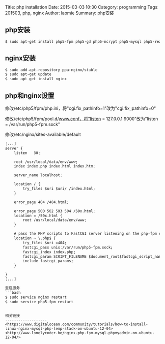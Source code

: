 Title: php installation
Date: 2015-03-03 10:30
Category: programming
Tags: 201503, php, nginx
Author: laomie
Summary: php安装

php安装
---------------------------------
```bash
$ sudo apt-get install php5-fpm php5-gd php5-mcrypt php5-mysql php5-readline php-gettext
```

nginx安装
------------------------
```bash
$ sudo add-apt-repository ppa:nginx/stable
$ sudo apt-get update
$ sudo apt-get install nginx
```

php和nginx设置
--------------------------
修改/etc/php5/fpm/php.ini，将"cgi.fix_pathinfo=1"改为"cgi.fix_pathinfo=0"

修改/etc/php5/fpm/pool.d/www.conf，将"listen = 127.0.0.1:9000"改为"listen = /var/run/php5-fpm.sock"

修改/etc/nginx/sites-available/default
```xml
[...]
server {
    listen   80;

    root /usr/local/data/env/www;
    index index.php index.html index.htm;

    server_name localhost;

    location / {
        try_files $uri $uri/ /index.html;
    }

    error_page 404 /404.html;

    error_page 500 502 503 504 /50x.html;
    location = /50x.html {
        root /usr/local/data/env/www;
    }

    # pass the PHP scripts to FastCGI server listening on the php-fpm socket
    location ~ \.php$ {
        try_files $uri =404;
        fastcgi_pass unix:/var/run/php5-fpm.sock;
        fastcgi_index index.php;
        fastcgi_param SCRIPT_FILENAME $document_root$fastcgi_script_name;
        include fastcgi_params;
    }

}
[...]

重启服务
```bash
$ sudo service nginx restart
$ sudo service php5-fpm restart
```
```

相关链接
-------------------
<https://www.digitalocean.com/community/tutorials/how-to-install-linux-nginx-mysql-php-lemp-stack-on-ubuntu-12-04>
<http://www.lonelycoder.be/nginx-php-fpm-mysql-phpmyadmin-on-ubuntu-12-04/>


